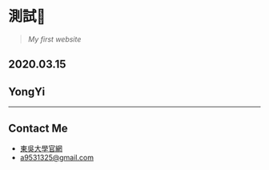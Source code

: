 # 測試🤪
> *My first website*
## 2020.03.15
## YongYi
***
## Contact Me
* [東吳大學官網](http://www.scu.edu.tw/)
* <a9531325@gmail.com>
